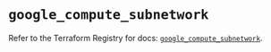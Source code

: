 # `google_compute_subnetwork`

Refer to the Terraform Registry for docs: [`google_compute_subnetwork`](https://registry.terraform.io/providers/hashicorp/google/6.3.0/docs/resources/compute_subnetwork).
